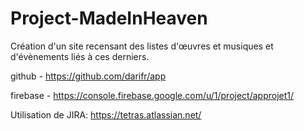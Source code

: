 # Project-MadeInHeaven
Création d'un site recensant des listes d'œuvres et musiques et d'évènements liés à ces derniers.

github - https://github.com/darifr/app

firebase - https://console.firebase.google.com/u/1/project/approjet1/

Utilisation de JIRA: https://tetras.atlassian.net/
